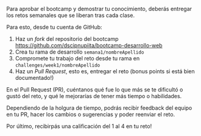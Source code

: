 Para aprobar el bootcamp y demostrar tu conocimiento, deberás entregar los retos semanales que se liberan tras cada clase.

Para esto, desde tu cuenta de GitHub:
1. Haz un *fork* del repositorio del bootcamp https://github.com/dscipnupiita/bootcamp-desarrollo-web
2. Crea tu rama de desarrollo `semana1/nombreApellido`
3. Compromete tu trabajo del reto desde tu rama en `challenges/week1/nombreApellido`
4. Haz un *Pull Request*, esto es, entregar el reto (bonus points si está bien documentado!)

En el Pull Request (PR), cuéntanos qué fue lo que más se te dificultó o gustó del reto, y qué le mejorarías de tener más tiempo o habilidades.

Dependiendo de la holgura de tiempo, podrás recibir feedback del equipo en tu PR, hacer los cambios o sugerencias y poder reenviar el reto.

Por último, recibirpás una calificación del 1 al 4 en tu reto!